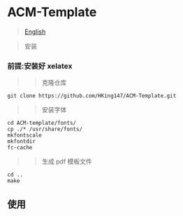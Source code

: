 # ACM-Template

> [English](./README.md)

> 安装

### 前提:安装好 xelatex

>> 克隆仓库

```
git clone https://github.com/HKing147/ACM-Template.git
```

>> 安装字体

```
cd ACM-template/fonts/
cp ./* /usr/share/fonts/
mkfontscale
mkfontdir
fc-cache
```

>> 生成 pdf 模板文件

```
cd ..
make
```

## 使用
